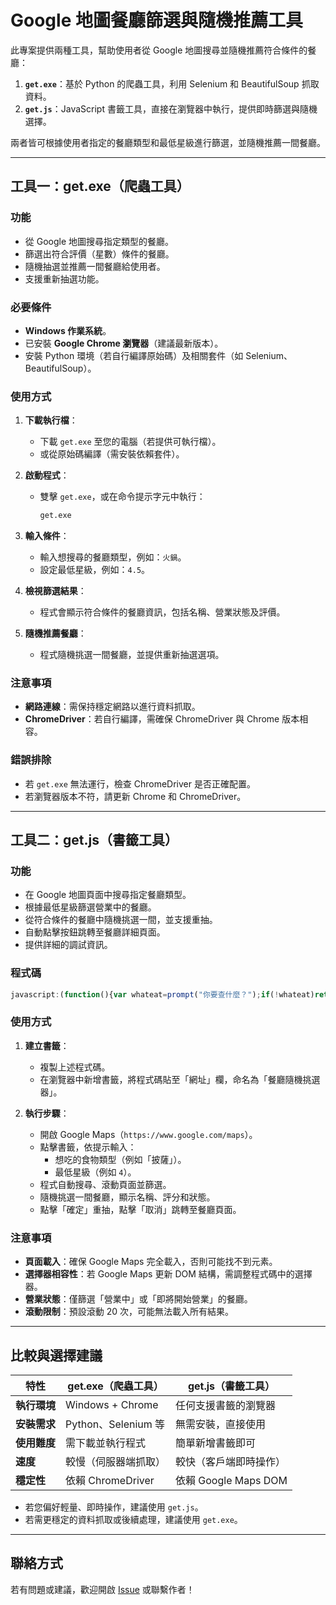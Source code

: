 # Google 地圖餐廳篩選與隨機推薦工具

此專案提供兩種工具，幫助使用者從 Google 地圖搜尋並隨機推薦符合條件的餐廳：
1. **`get.exe`**：基於 Python 的爬蟲工具，利用 Selenium 和 BeautifulSoup 抓取資料。
2. **`get.js`**：JavaScript 書籤工具，直接在瀏覽器中執行，提供即時篩選與隨機選擇。

兩者皆可根據使用者指定的餐廳類型和最低星級進行篩選，並隨機推薦一間餐廳。

---

## 工具一：get.exe（爬蟲工具）

### 功能
- 從 Google 地圖搜尋指定類型的餐廳。
- 篩選出符合評價（星數）條件的餐廳。
- 隨機抽選並推薦一間餐廳給使用者。
- 支援重新抽選功能。

### 必要條件
- **Windows 作業系統**。
- 已安裝 **Google Chrome 瀏覽器**（建議最新版本）。
- 安裝 Python 環境（若自行編譯原始碼）及相關套件（如 Selenium、BeautifulSoup）。

### 使用方式
1. **下載執行檔**：
   - 下載 `get.exe` 至您的電腦（若提供可執行檔）。
   - 或從原始碼編譯（需安裝依賴套件）。

2. **啟動程式**：
   - 雙擊 `get.exe`，或在命令提示字元中執行：
     ```bash
     get.exe
     ```

3. **輸入條件**：
   - 輸入想搜尋的餐廳類型，例如：`火鍋`。
   - 設定最低星級，例如：`4.5`。

4. **檢視篩選結果**：
   - 程式會顯示符合條件的餐廳資訊，包括名稱、營業狀態及評價。

5. **隨機推薦餐廳**：
   - 程式隨機挑選一間餐廳，並提供重新抽選選項。

### 注意事項
- **網路連線**：需保持穩定網路以進行資料抓取。
- **ChromeDriver**：若自行編譯，需確保 ChromeDriver 與 Chrome 版本相容。

### 錯誤排除
- 若 `get.exe` 無法運行，檢查 ChromeDriver 是否正確配置。
- 若瀏覽器版本不符，請更新 Chrome 和 ChromeDriver。

---

## 工具二：get.js（書籤工具）

### 功能
- 在 Google 地圖頁面中搜尋指定餐廳類型。
- 根據最低星級篩選營業中的餐廳。
- 從符合條件的餐廳中隨機挑選一間，並支援重抽。
- 自動點擊按鈕跳轉至餐廳詳細頁面。
- 提供詳細的調試資訊。

### 程式碼
```javascript
javascript:(function(){var whateat=prompt("你要查什麼？");if(!whateat)return alert("請輸入有效的搜尋內容！");var whatstar=parseFloat(prompt("你要幾星以上的(請寫數字)？"))||0;if(isNaN(whatstar)||whatstar<0||whatstar>5)return alert("請輸入有效的星級（0-5）！");if(!window.location.href.includes("google.com/maps")){window.location.href="https://www.google.com/maps";alert("請等待頁面加載後再次運行此書籤！");return}var searchButton=document.querySelector(".JdG3E");if(searchButton){searchButton.click();setTimeout(function(){var searchBox=document.getElementById("ml-searchboxinput");if(!searchBox){alert("搜尋框未載入，請稍後重試！");return}searchBox.value=whateat;searchBox.dispatchEvent(new Event("input"));searchBox.dispatchEvent(new KeyboardEvent("keydown",{key:"Enter",code:"Enter",keyCode:13}));setTimeout(function(){var scrollableDiv=document.querySelector("div.m6QErb.DxyBCb.kA9KIf.dS8AEf.XiKgde");if(!scrollableDiv){alert("找不到滾動容器！請確認頁面已加載。");return}var maxScrolls=20;var scrollPauseTime=500;var scrollCount=0;function scrollNext(){if(scrollCount<maxScrolls){scrollableDiv.scrollTop=scrollableDiv.scrollHeight;scrollCount++;setTimeout(scrollNext,scrollPauseTime)}else{processResults()}}function processResults(){var results=[];var items=document.querySelectorAll(".Nv2PK.THOPZb");if(items.length===0){alert("找不到店家元素！請確認搜尋結果已加載並滾動頁面。");return}var debugInfo="調試資訊：\n";items.forEach(function(item){var nameElem=item.querySelector(".hfpxzc");var starElem=item.querySelector(".MW4etd");var statusElems=item.querySelectorAll(".W4Efsd .W4Efsd span span span");var button=item.querySelector("button[aria-label]");var name=nameElem?nameElem.getAttribute("aria-label")||"無名稱":"無名稱";var star=starElem?parseFloat(starElem.textContent.trim())||0:0;var status="N/A";if(statusElems.length>0){statusElems.forEach(function(statusEl){var statusText=statusEl.textContent.trim();if(["營業中","即將打烊","已打烊","暫時關閉","即將開始營業"].some(s=>statusText.includes(s))){status=statusText}});};debugInfo+=name+": 評分="+star+", 狀態="+status+", 按鈕="+(button?"存在":"不存在")+"\n";if((["營業中","即將開始營業"].some(s=>status.includes(s)))&&star>whatstar&&button){results.push({name:name,star:star,status:status,button:button})}});if(results.length===0){alert("找不到符合條件的餐廳！找到 "+items.length+" 個元素，但無符合條件者。\n\n"+debugInfo);return}var chosen=null;do{chosen=results[Math.floor(Math.random()*results.length)];alert("抽中：\n"+chosen.name+"\n評分："+chosen.star+"⭐\n狀態："+chosen.status+"\n\n點擊‘確定’重抽，‘取消’跳轉");}while(confirm("要重抽嗎？"));if(chosen.button){chosen.button.click();alert("已點擊按鈕："+chosen.name+"，正在跳轉...")}else{alert("按鈕不可用："+chosen.name+"！請確認頁面狀態。")}}scrollNext()},5000)},1000)}else{setTimeout(function(){var scrollableDiv=document.querySelector("div.m6QErb.DxyBCb.kA9KIf.dS8AEf.XiKgde");if(!scrollableDiv){alert("找不到滾動容器！請確認頁面已加載。");return}var maxScrolls=20;var scrollPauseTime=500;var scrollCount=0;function scrollNext(){if(scrollCount<maxScrolls){scrollableDiv.scrollTop=scrollableDiv.scrollHeight;scrollCount++;setTimeout(scrollNext,scrollPauseTime)}else{processResults()}}function processResults(){var results=[];var items=document.querySelectorAll(".Nv2PK.THOPZb");if(items.length===0){alert("找不到店家元素！請確認已在結果頁並滾動加載。");return}var debugInfo="調試資訊：\n";items.forEach(function(item){var nameElem=item.querySelector(".hfpxzc");var starElem=item.querySelector(".MW4etd");var statusElems=item.querySelectorAll(".W4Efsd .W4Efsd span span span");var button=item.querySelector("button[aria-label]");var name=nameElem?nameElem.getAttribute("aria-label")||"無名稱":"無名稱";var star=starElem?parseFloat(starElem.textContent.trim())||0:0;var status="N/A";if(statusElems.length>0){statusElems.forEach(function(statusEl){var statusText=statusEl.textContent.trim();if(["營業中","即將打烊","已打烊","暫時關閉","即將開始營業"].some(s=>statusText.includes(s))){status=statusText}});};debugInfo+=name+": 評分="+star+", 狀態="+status+", 按鈕="+(button?"存在":"不存在")+"\n";if((["營業中","即將開始營業"].some(s=>status.includes(s)))&&star>whatstar&&button){results.push({name:name,star:star,status:status,button:button})}});if(results.length===0){alert("找不到符合條件的餐廳！找到 "+items.length+" 個元素，但無符合條件者。\n\n"+debugInfo);return}var chosen=null;do{chosen=results[Math.floor(Math.random()*results.length)];alert("抽中：\n"+chosen.name+"\n評分："+chosen.star+"⭐\n狀態："+chosen.status+"\n\n點擊‘確定’重抽，‘取消’跳轉");}while(confirm("要重抽嗎？"));if(chosen.button){chosen.button.click();alert("已點擊按鈕："+chosen.name+"，正在跳轉...")}else{alert("按鈕不可用："+chosen.name+"！請確認頁面狀態。")}}scrollNext()},2000)}})();
```

### 使用方式
1. **建立書籤**：
   - 複製上述程式碼。
   - 在瀏覽器中新增書籤，將程式碼貼至「網址」欄，命名為「餐廳隨機挑選器」。

2. **執行步驟**：
   - 開啟 Google Maps（`https://www.google.com/maps`）。
   - 點擊書籤，依提示輸入：
     - 想吃的食物類型（例如「披薩」）。
     - 最低星級（例如 `4`）。
   - 程式自動搜尋、滾動頁面並篩選。
   - 隨機挑選一間餐廳，顯示名稱、評分和狀態。
   - 點擊「確定」重抽，點擊「取消」跳轉至餐廳頁面。

### 注意事項
- **頁面載入**：確保 Google Maps 完全載入，否則可能找不到元素。
- **選擇器相容性**：若 Google Maps 更新 DOM 結構，需調整程式碼中的選擇器。
- **營業狀態**：僅篩選「營業中」或「即將開始營業」的餐廳。
- **滾動限制**：預設滾動 20 次，可能無法載入所有結果。

---

## 比較與選擇建議
| 特性                | get.exe（爬蟲工具）         | get.js（書籤工具）         |
|---------------------|-----------------------------|----------------------------|
| **執行環境**        | Windows + Chrome           | 任何支援書籤的瀏覽器      |
| **安裝需求**        | Python、Selenium 等        | 無需安裝，直接使用         |
| **使用難度**        | 需下載並執行程式           | 簡單新增書籤即可           |
| **速度**            | 較慢（伺服器端抓取）       | 較快（客戶端即時操作）     |
| **穩定性**          | 依賴 ChromeDriver         | 依賴 Google Maps DOM      |

- 若您偏好輕量、即時操作，建議使用 `get.js`。
- 若需更穩定的資料抓取或後續處理，建議使用 `get.exe`。

---

## 聯絡方式
若有問題或建議，歡迎開啟 [Issue](https://github.com/yourusername/yourrepo/issues) 或聯繫作者！
